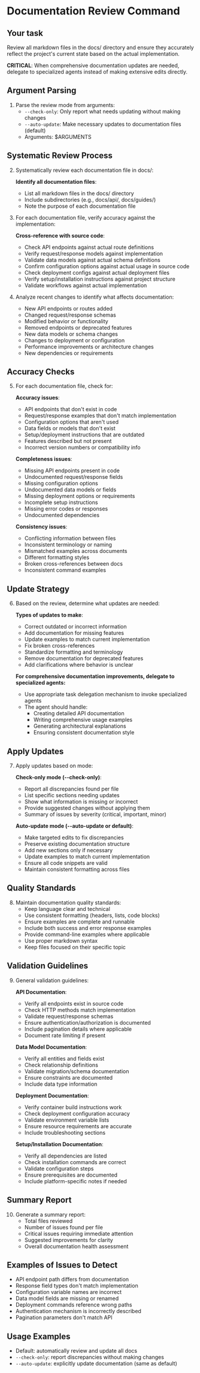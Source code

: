 # Documentation Review Command

## Your task

Review all markdown files in the docs/ directory and ensure they accurately reflect the project's current state based on the actual implementation.

**CRITICAL**: When comprehensive documentation updates are needed, delegate to specialized agents instead of making extensive edits directly.

## Argument Parsing

1. Parse the review mode from arguments:
   - `--check-only`: Only report what needs updating without making changes
   - `--auto-update`: Make necessary updates to documentation files (default)
   - Arguments: $ARGUMENTS

## Systematic Review Process

2. Systematically review each documentation file in docs/:

   **Identify all documentation files**:
   - List all markdown files in the docs/ directory
   - Include subdirectories (e.g., docs/api/, docs/guides/)
   - Note the purpose of each documentation file

3. For each documentation file, verify accuracy against the implementation:

   **Cross-reference with source code**:
   - Check API endpoints against actual route definitions
   - Verify request/response models against implementation
   - Validate data models against actual schema definitions
   - Confirm configuration options against actual usage in source code
   - Check deployment configs against actual deployment files
   - Verify setup/installation instructions against project structure
   - Validate workflows against actual implementation

4. Analyze recent changes to identify what affects documentation:
   - New API endpoints or routes added
   - Changed request/response schemas
   - Modified behavior or functionality
   - Removed endpoints or deprecated features
   - New data models or schema changes
   - Changes to deployment or configuration
   - Performance improvements or architecture changes
   - New dependencies or requirements

## Accuracy Checks

5. For each documentation file, check for:

   **Accuracy issues**:
   - API endpoints that don't exist in code
   - Request/response examples that don't match implementation
   - Configuration options that aren't used
   - Data fields or models that don't exist
   - Setup/deployment instructions that are outdated
   - Features described but not present
   - Incorrect version numbers or compatibility info

   **Completeness issues**:
   - Missing API endpoints present in code
   - Undocumented request/response fields
   - Missing configuration options
   - Undocumented data models or fields
   - Missing deployment options or requirements
   - Incomplete setup instructions
   - Missing error codes or responses
   - Undocumented dependencies

   **Consistency issues**:
   - Conflicting information between files
   - Inconsistent terminology or naming
   - Mismatched examples across documents
   - Different formatting styles
   - Broken cross-references between docs
   - Inconsistent command examples

## Update Strategy

6. Based on the review, determine what updates are needed:

   **Types of updates to make**:
   - Correct outdated or incorrect information
   - Add documentation for missing features
   - Update examples to match current implementation
   - Fix broken cross-references
   - Standardize formatting and terminology
   - Remove documentation for deprecated features
   - Add clarifications where behavior is unclear

   **For comprehensive documentation improvements, delegate to specialized agents:**
   - Use appropriate task delegation mechanism to invoke specialized agents
   - The agent should handle:
     * Creating detailed API documentation
     * Writing comprehensive usage examples
     * Generating architectural explanations
     * Ensuring consistent documentation style

## Apply Updates

7. Apply updates based on mode:

   **Check-only mode (--check-only)**:
   - Report all discrepancies found per file
   - List specific sections needing updates
   - Show what information is missing or incorrect
   - Provide suggested changes without applying them
   - Summary of issues by severity (critical, important, minor)

   **Auto-update mode (--auto-update or default)**:
   - Make targeted edits to fix discrepancies
   - Preserve existing documentation structure
   - Add new sections only if necessary
   - Update examples to match current implementation
   - Ensure all code snippets are valid
   - Maintain consistent formatting across files

## Quality Standards

8. Maintain documentation quality standards:
   - Keep language clear and technical
   - Use consistent formatting (headers, lists, code blocks)
   - Ensure examples are complete and runnable
   - Include both success and error response examples
   - Provide command-line examples where applicable
   - Use proper markdown syntax
   - Keep files focused on their specific topic

## Validation Guidelines

9. General validation guidelines:

   **API Documentation**:
   - Verify all endpoints exist in source code
   - Check HTTP methods match implementation
   - Validate request/response schemas
   - Ensure authentication/authorization is documented
   - Include pagination details where applicable
   - Document rate limiting if present

   **Data Model Documentation**:
   - Verify all entities and fields exist
   - Check relationship definitions
   - Validate migration/schema documentation
   - Ensure constraints are documented
   - Include data type information

   **Deployment Documentation**:
   - Verify container build instructions work
   - Check deployment configuration accuracy
   - Validate environment variable lists
   - Ensure resource requirements are accurate
   - Include troubleshooting sections

   **Setup/Installation Documentation**:
   - Verify all dependencies are listed
   - Check installation commands are correct
   - Validate configuration steps
   - Ensure prerequisites are documented
   - Include platform-specific notes if needed

## Summary Report

10. Generate a summary report:
    - Total files reviewed
    - Number of issues found per file
    - Critical issues requiring immediate attention
    - Suggested improvements for clarity
    - Overall documentation health assessment

## Examples of Issues to Detect

- API endpoint path differs from documentation
- Response field types don't match implementation
- Configuration variable names are incorrect
- Data model fields are missing or renamed
- Deployment commands reference wrong paths
- Authentication mechanism is incorrectly described
- Pagination parameters don't match API

## Usage Examples

- Default: automatically review and update all docs
- `--check-only`: report discrepancies without making changes
- `--auto-update`: explicitly update documentation (same as default)
